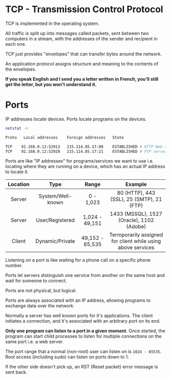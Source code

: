 # TCP - Transmission Control Protocol

TCP is implemented in the operating system.

All traffic is split up into messages called packets, sent between two computers in a stream, with the addresses of the sender and recipient in each one.

TCP just provides "envelopes" that can transfer bytes around the network.

An application protocol assigns structure and meaning to the contents of the envelopes.

**If you speak English and I send you a letter written in French, you'll still get the letter, but you won't understand it.**

# Ports

IP addresses locate devices. Ports locate programs on the devices.

```bash
netstat -n

Proto   Local addresses    Foreign addresses   State

TCP    92.168.0.12:52913   215.114.85.17:80    ESTABLISHED # HTTP Web server
TCP    92.168.0.12:52920   215.114.85.17:21    ESTABLISHED # FTP server
```

Ports are like "IP addresses" for programs/services we want to use i.e. locating where they are running on a device, which has an actual IP address to locate it.

| Location |       Type        |      Range      |                           Example                           |
| :------: | :---------------: | :-------------: | :---------------------------------------------------------: |
|  Server  | System/Well-known |    0 - 1,023    |          80 (HTTP), 443 (SSL), 25 (SMTP), 21 (FTP)          |
|  Server  |  User/Registered  | 1,024 - 49,151  |          1433 (MSSQL), 1527 (Oracle), 1102 (Adobe)          |
|  Client  |  Dynamic/Private  | 49,152 - 65,535 | Termporarily assigned for client while using above services |

Listening on a port is like waiting for a phone call on a specific phone number.

Ports let servers distinguish one service from another on the same host and wait for someone to connect.

Ports are not physical, but logical.

Ports are always associated with an IP address, allowing programs to exchange data over the network.

Normally a server has well known ports for it's applications. The client initiates a connection, and it's associated with an arbitrary port on its end.

**Only one program can listen to a port in a given moment**. Once started, the program can start child processes to listen for multiple connections on the same port i.e. a web server.

The port range that a normal (non-root) user can listen on is `1024 - 65535`. Root access (including sudo) can listen on ports down to 1.

If the other side doesn't pick up, an RST (Reset packet) error message is sent back.
